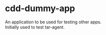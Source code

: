 # cdd-dummy-app

An application to be used for testing other apps.  
Initially used to test tar-agent.    
